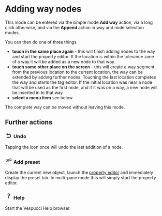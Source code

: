 # Adding way nodes

This mode can be entered via the simple mode __Add way__ action, via a long click otherwise, and via the __Append__ action in way and node selection modes. 

You can then do one of three things

* **touch in the same place again** - this will finish adding nodes to the way and start the property editor. If the location is within the tolerance zone of a way it will be added as a new node to that way.
* **touch some other place on the screen** - this will create a way segment from the previous location to the current location, the way can be extended by adding further nodes. Touching the last location completes the way and starts the tag editor. If the initial location was near a node that will be used as the first node, and if it was on a way, a new node will be inserted in to that way.
* **select a menu item** see below

The complete way can be moved without leaving this mode.

## Further actions  

### ![Undo](../images/undolist_undo.png) Undo

Tapping the icon once will undo the last addition of a node.

### ![Preset](../images/tag_menu_preset.png) Add preset

Create the current new object, launch the [property editor](../en/Property%20editor.md) and immediately display the preset tab. In multi-pane mode this will simply start the property editor.

### ![Help](../images/menu_help.png) Help

Start the Vespucci Help browser.
